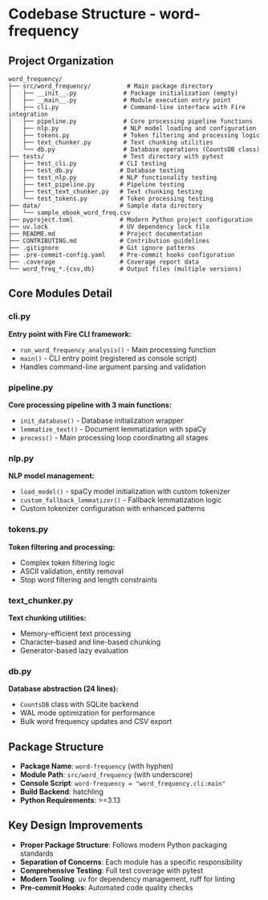 # Codebase Structure - word-frequency

## Project Organization
```
word_frequency/
├── src/word_frequency/          # Main package directory
│   ├── __init__.py             # Package initialization (empty)
│   ├── __main__.py             # Module execution entry point
│   ├── cli.py                  # Command-line interface with Fire integration
│   ├── pipeline.py             # Core processing pipeline functions
│   ├── nlp.py                  # NLP model loading and configuration
│   ├── tokens.py               # Token filtering and processing logic
│   ├── text_chunker.py         # Text chunking utilities
│   └── db.py                   # Database operations (CountsDB class)
├── tests/                      # Test directory with pytest
│   ├── test_cli.py            # CLI testing
│   ├── test_db.py             # Database testing
│   ├── test_nlp.py            # NLP functionality testing
│   ├── test_pipeline.py       # Pipeline testing
│   ├── test_text_chunker.py   # Text chunking testing
│   └── test_tokens.py         # Token processing testing
├── data/                      # Sample data directory
│   └── sample_ebook_word_freq.csv
├── pyproject.toml             # Modern Python project configuration
├── uv.lock                    # UV dependency lock file
├── README.md                  # Project documentation
├── CONTRIBUTING.md            # Contribution guidelines
├── .gitignore                 # Git ignore patterns
├── .pre-commit-config.yaml    # Pre-commit hooks configuration
├── .coverage                  # Coverage report data
└── word_freq_*.{csv,db}       # Output files (multiple versions)
```

## Core Modules Detail

### cli.py
**Entry point with Fire CLI framework:**
- `run_word_frequency_analysis()` - Main processing function
- `main()` - CLI entry point (registered as console script)
- Handles command-line argument parsing and validation

### pipeline.py
**Core processing pipeline with 3 main functions:**
- `init_database()` - Database initialization wrapper
- `lemmatize_text()` - Document lemmatization with spaCy
- `process()` - Main processing loop coordinating all stages

### nlp.py
**NLP model management:**
- `load_model()` - spaCy model initialization with custom tokenizer
- `custom_fallback_lemmatizer()` - Fallback lemmatization logic
- Custom tokenizer configuration with enhanced patterns

### tokens.py
**Token filtering and processing:**
- Complex token filtering logic
- ASCII validation, entity removal
- Stop word filtering and length constraints

### text_chunker.py
**Text chunking utilities:**
- Memory-efficient text processing
- Character-based and line-based chunking
- Generator-based lazy evaluation

### db.py
**Database abstraction (24 lines):**
- `CountsDB` class with SQLite backend
- WAL mode optimization for performance
- Bulk word frequency updates and CSV export

## Package Structure
- **Package Name**: `word-frequency` (with hyphen)
- **Module Path**: `src/word_frequency` (with underscore)
- **Console Script**: `word-frequency = "word_frequency.cli:main"`
- **Build Backend**: hatchling
- **Python Requirements**: >=3.13

## Key Design Improvements
- **Proper Package Structure**: Follows modern Python packaging standards
- **Separation of Concerns**: Each module has a specific responsibility
- **Comprehensive Testing**: Full test coverage with pytest
- **Modern Tooling**: uv for dependency management, ruff for linting
- **Pre-commit Hooks**: Automated code quality checks
